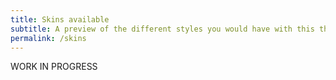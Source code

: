 ```yaml
---
title: Skins available
subtitle: A preview of the different styles you would have with this theme
permalink: /skins
---
```


WORK IN PROGRESS